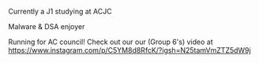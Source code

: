 Currently a J1 studying at ACJC

Malware & DSA enjoyer

Running for AC council! Check out our our (Group 6's) video at https://www.instagram.com/p/C5YM8d8RfcK/?igsh=N25tamVmZTZ5dW9j

<!---
isaaacayz/isaaacayz is a ✨ special ✨ repository because its `README.md` (this file) appears on your GitHub profile.
You can click the Preview link to take a look at your changes.
--->
